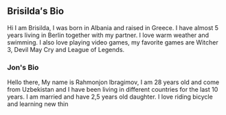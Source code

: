 ## Brisilda′s Bio

Hi I am Brisilda, I was born in Albania and raised in Greece. I have almost
5 years living in Berlin together with my partner.
I love warm weather and swimming.
I also love playing video games, my favorite games are Witcher 3, Devil May Cry
and League of Legends.

### Jon's Bio


Hello there, My name is Rahmonjon Ibragimov,
 I am 28 years old and come from Uzbekistan
 and I have been living in different countries for the last 10 years.
 I am married and have 2,5 years old daughter.
 I love riding bicycle and learning new thin
